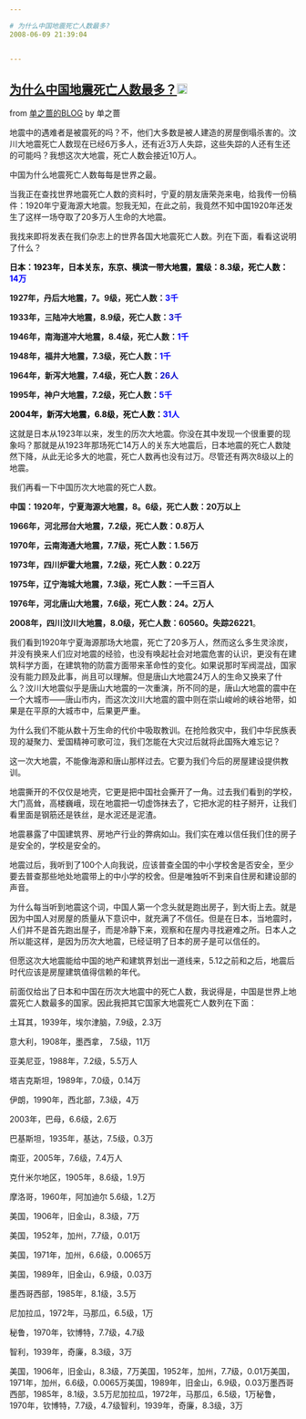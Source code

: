```yaml
---

# 为什么中国地震死亡人数最多?
2008-06-09 21:39:04


---
```



<h2 class="entry-title"><a target=_blank class="entry-title-link" target="_blank" href="http://blog.sina.com.cn/s/blog_48bb0d0101009fob.html">为什么中国地震死亡人数最多？<img src="http://www.google.com/reader/ui/2412528845-go-to.gif" class="entry-title-go-to" alt="" width="18" height="18"></a></h2><div class="entry-author"><span class="entry-source-title-parent">from <a target=_blank href="http://www.google.com/reader/view/feed/http%3A%2F%2Fblog.sina.com.cn%2Fmyblog%2Findex_rss.php%3Fuid%3D1220218113" class="entry-source-title" target="_blank">单之蔷的BLOG</a></span> by <span class="entry-author-name">单之蔷</span></div><div class="entry-body"><div><div class="item-body"><div><p>地震中的遇难者是被震死的吗？不，他们大多数是被人建造的房屋倒塌杀害的。汶川大地震死亡人数现在已经6万多人，还有近3万人失踪，这些失踪的人还有生还的可能吗？我想这次大地震，死亡人数会接近10万人。</p>
<p>中国为什么地震死亡人数每每是世界之最。</p>
<p>当我正在查找世界地震死亡人数的资料时，宁夏的朋友唐荣尧来电，给我传一份稿件：1920年宁夏海源大地震。恕我无知，在此之前，我竟然不知中国1920年还发生了这样一场夺取了20多万人生命的大地震。</p>
<p>我找来即将发表在我们杂志上的世界各国大地震死亡人数。列在下面，看看这说明了什么？</p>
<p><font color="#000000"><strong>日本：1923年，日本关东，东京、横滨一带大地震，震级：8.3级，死亡人数：<font color="#0000ff">14万</font></strong></font></p>
<p><strong>1927年，丹后大地震，7。9级，死亡人数：<font color="#0000ff">3千</font></strong></p>
<p><strong>1933年，三陆冲大地震，8.9级，死亡人数：<font color="#0000cc">3千</font></strong></p>
<p><strong>1946年，南海道冲大地震，8.4级，死亡人数：<font color="#0000ff">1千</font></strong></p>
<p><strong>1948年，福井大地震，7.3级，死亡人数：<font color="#0000ff">1千</font></strong></p>
<p><strong>1964年，新泻大地震，7.4级，死亡人数：<font color="#0000cc">26人</font></strong></p>
<p><strong>1995年，神户大地震，7.2级，死亡人数：<font color="#0000ff">5千</font></strong></p>
<p><strong><font color="#000000">2004年，新泻大地震，6.8级，死亡人数：</font><font color="#0000ff">31人</font></strong></p>
<p>这就是日本从1923年以来，发生的历次大地震。你没在其中发现一个很重要的现象吗？那就是从1923年那场死亡14万人的关东大地震后，日本地震的死亡人数陡然下降，从此无论多大的地震，死亡人数再也没有过万。尽管还有两次8级以上的地震。</p>
<p>我们再看一下中国历次大地震的死亡人数。</p>
<p><strong>中国：1920年，宁夏海源大地震，8。6级，死亡人数：20万以上</strong></p>
<p><strong>1966年，河北邢台大地震，7.2级，死亡人数：0.8万人</strong></p>
<p><strong>1970年，云南海通大地震，7.7级，死亡人数：1.56万</strong></p>
<p><strong>1973年，四川炉霍大地震，7.2级，死亡人数：0.22万</strong></p>
<p><strong>1975年，辽宁海城大地震，7.3级，死亡人数：一千三百人</strong></p>
<p><strong>1976年，河北唐山大地震，7.6级，死亡人数：24。2万人</strong></p>
<p><strong>2008年，四川汶川大地震，8.0级，死亡人数：60560。失踪26221</strong>。</p>
<p>我们看到1920年宁夏海源那场大地震，死亡了20多万人，然而这么多生灵涂炭，并没有换来人们应对地震的经验，也没有唤起社会对地震危害的认识，更没有在建筑科学方面，在建筑物的防震方面带来革命性的变化。如果说那时军阀混战，国家没有能力顾及此事，尚且可以理解。但是唐山大地震24万人的生命又换来了什么？汶川大地震似乎是唐山大地震的一次重演，所不同的是，唐山大地震的震中在一个大城市——唐山市内，而这次汶川大地震的震中则在崇山峻岭的峡谷地带，如果是在平原的大城市中，后果更严重。</p>
<p>为什么我们不能从数十万生命的代价中吸取教训。在抢险救灾中，我们中华民族表现的凝聚力、爱国精神可歌可泣，我们怎能在大灾过后就将此国殇大难忘记？</p>
<p>这一次大地震，不能像海源和唐山那样过去。它要为我们今后的房屋建设提供教训。</p>
<p>地震撕开的不仅仅是地壳，它更是把中国社会撕开了一角。过去我们看到的学校，大门高耸，高楼巍峨，现在地震把一切虚饰抹去了，它把水泥的柱子掰开，让我们看里面是钢筋还是铁丝，是水泥还是泥渣。</p>
<p>地震暴露了中国建筑界、房地产行业的弊病如山。我们实在难以信任我们住的房子是安全的，学校是安全的。</p>
<p>地震过后，我听到了100个人向我说，应该普查全国的中小学校舍是否安全，至少要去普查那些地处地震带上的中小学的校舍。但是唯独听不到来自住房和建设部的声音。</p>
<p>为什么每当听到地震这个词，中国人第一个念头就是跑出房子，到大街上去。就是因为中国人对房屋的质量从下意识中，就充满了不信任。但是在日本，当地震时，人们并不是首先跑出屋子，而是冷静下来，观察和在屋内寻找避难之所。日本人之所以能这样，是因为历次大地震，已经证明了日本的房子是可以信任的。</p>
<p>但愿这次大地震能给中国的地产和建筑界划出一道线来，5.12之前和之后，地震后时代应该是房屋建筑值得信赖的年代。</p>
<p>前面仅给出了日本和中国在历次大地震中的死亡人数，我说得是，中国是世界上地震死亡人数最多的国家。因此我把其它国家大地震死亡人数列在下面：</p>
<p>土耳其，1939年，埃尔津脑，7.9级，2.3万</p>
<p>意大利，1908年，墨西拿， 7.5级，11万</p>
<p>亚美尼亚，1988年，7.2级，5.5万人</p>
<p>塔吉克斯坦，1989年，7.0级，0.14万</p>
<p>伊朗，1990年，西北部，7.3级，4万</p>
<p>2003年，巴母，6.6级，2.6万</p>
<p>巴基斯坦，1935年，基达，7.5级，0.3万</p>
<p>南亚，2005年，7.6级，7.4万人</p>
<p>克什米尔地区，1905年，8.6级，1.9万</p>
<p>摩洛哥，1960年，阿加迪尔 5.6级，1.2万</p>
<p>美国，1906年，旧金山，8.3级，7万</p>
<p>美国，1952年，加州，7.7级，0.01万</p>
<p>美国，1971年，加州，6.6级，0.0065万</p>
<p>美国，1989年，旧金山，6.9级，0.03万</p>
<p>墨西哥西部，1985年，8.1级，3.5万</p>
<p>尼加拉瓜，1972年，马那瓜，6.5级，1万</p>
<p>秘鲁，1970年，钦博特，7.7级，4.7级</p>
<p>智利，1939年，奇廉，8.3级，3万<br />
</p>
美国，1906年，旧金山，8.3级，7万美国，1952年，加州，7.7级，0.01万美国，1971年，加州，6.6级，0.0065万美国，1989年，旧金山，6.9级，0.03万墨西哥西部，1985年，8.1级，3.5万尼加拉瓜，1972年，马那瓜，6.5级，1万秘鲁，1970年，钦博特，7.7级，4.7级智利，1939年，奇廉，8.3级，3万</div></div></div></div>